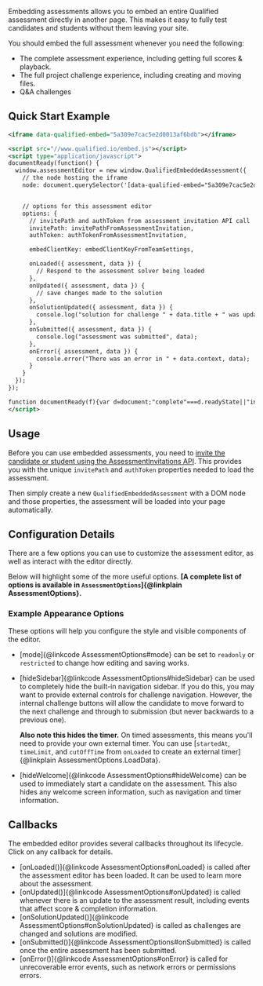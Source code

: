 Embedding assessments allows you to embed an entire Qualified assessment directly in another page. This makes it easy to fully test candidates and students without them leaving your site.

You should embed the full assessment whenever you need the following:

- The complete assessment experience, including getting full scores & playback.
- The full project challenge experience, including creating and moving files.
- Q&A challenges

## Quick Start Example

```xml
<iframe data-qualified-embed="5a309e7cac5e2d0013af6bdb"></iframe>

<script src="//www.qualified.io/embed.js"></script>
<script type="application/javascript">
documentReady(function() {
  window.assessmentEditor = new window.QualifiedEmbeddedAssessment({
    // the node hosting the iframe
    node: document.querySelector('[data-qualified-embed="5a309e7cac5e2d0013af6bdb"]'),


    // options for this assessment editor
    options: {
      // invitePath and authToken from assessment invitation API call
      invitePath: invitePathFromAssessmentInvitation,
      authToken: authTokenFromAssessmentInvitation,

      embedClientKey: embedClientKeyFromTeamSettings,

      onLoaded({ assessment, data }) {
        // Respond to the assessment solver being loaded
      },
      onUpdated({ assessment, data }) {
        // save changes made to the solution
      },
      onSolutionUpdated({ assessment, data }) {
        console.log("solution for challenge " + data.title + " was updated");
      },
      onSubmitted({ assessment, data }) {
        console.log("assessment was submitted", data);
      },
      onError({ assessment, data }) {
        console.error("There was an error in " + data.context, data);
      }
    }
  });
});

function documentReady(f){var d=document;"complete"===d.readyState||"interactive"===d.readyState?window.setTimeout(f,1):d.addEventListener("DOMContentLoaded",f)}
</script>
```

## Usage

Before you can use embedded assessments, you need to [invite the candidate or student using the AssessmentInvitations API](https://docs.qualified.io/integrations/custom-integrations/api/#assessment-invitations). This provides you with the unique `invitePath` and `authToken` properties needed to load the assessment.

Then simply create a new `QualifiedEmbeddedAssessment` with a DOM node and those properties, the assessment will be loaded into your page automatically.

## Configuration Details

There are a few options you can use to customize the assessment editor, as well as interact with the editor directly.

Below will highlight some of the more useful options. **[A complete list of options is available in `AssessmentOptions`]{@linkplain AssessmentOptions}.**

### Example Appearance Options

These options will help you configure the style and visible components of the editor.

- [mode]{@linkcode AssessmentOptions#mode} can be set to `readonly` or `restricted` to change how editing and saving works.

- [hideSidebar]{@linkcode AssessmentOptions#hideSidebar} can be used to completely hide the built-in navigation sidebar. If you do this, you may want to provide external controls for challenge navigation. However, the internal challenge buttons will allow the candidate to move forward to the next challenge and through to submission (but never backwards to a previous one).

  **Also note this hides the timer.** On timed assessments, this means you'll need to provide your own external timer. You can use [`startedAt`, `timeLimit`, and `cutOffTime` from `onLoaded` to create an external timer]{@linkplain AssessmentOptions.LoadData}.

- [hideWelcome]{@linkcode AssessmentOptions#hideWelcome} can be used to immediately start a candidate on the assessment. This also hides any welcome screen information, such as navigation and timer information.

## Callbacks

The embedded editor provides several callbacks throughout its lifecycle. Click on any callback for details.

- [onLoaded()]{@linkcode AssessmentOptions#onLoaded} is called after the assessment editor has been loaded. It can be used to learn more about the assessment.
- [onUpdated()]{@linkcode AssessmentOptions#onUpdated} is called whenever there is an update to the assessment result, including events that affect score & completion information.
- [onSolutionUpdated()]{@linkcode AssessmentOptions#onSolutionUpdated} is called as challenges are changed and solutions are modified.
- [onSubmitted()]{@linkcode AssessmentOptions#onSubmitted} is called once the entire assessment has been submitted.
- [onError()]{@linkcode AssessmentOptions#onError} is called for unrecoverable error events, such as network errors or permissions errors.
